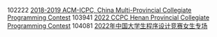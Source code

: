102222 [2018-2019 ACM-ICPC, China Multi-Provincial Collegiate Programming Contest](https://codeforces.com/gym/102222)
103941 [2022 CCPC Henan Provincial Collegiate Programming Contest](https://codeforces.com/gym/103941)
104081 [2022年中国大学生程序设计竞赛女生专场](https://codeforces.com/gym/104081)